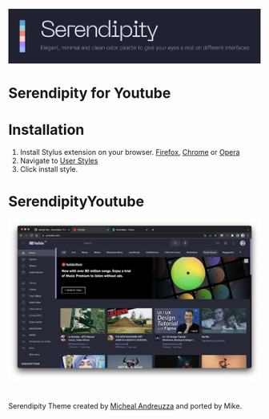 ![Midnight](https://raw.githubusercontent.com/Serendipity-Theme/assets/main/githubHeader.png)

# Serendipity for Youtube


# Installation

1. Install Stylus extension on your browser. [Firefox](https://addons.mozilla.org/en-US/firefox/addon/styl-us), [Chrome](https://chrome.google.com/webstore/detail/stylus/clngdbkpkpeebahjckkjfobafhncgmne) or [Opera](https://addons.opera.com/en-gb/extensions/details/stylus/)
2. Navigate to [User Styles](https://userstyles.world/style/5478/serendipity-theme.)
3. Click install style.

# SerendipityYoutube
![VS Code](https://raw.githubusercontent.com/Serendipity-Theme/youtube/master/serendipityHome.png)

#

Serendipity Theme created by [Micheal Andreuzza](https://github.com/michael-andreuzza) and ported by Mike.
